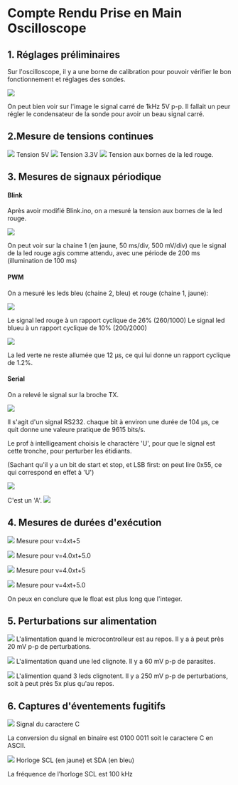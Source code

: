 # Compte Rendu Prise en Main Oscilloscope

## 1. Réglages préliminaires

Sur l'oscilloscope, il y a une borne de calibration pour pouvoir vérifier le bon fonctionnement et réglages des sondes.

![](images/TEK0000.bmp)

On peut bien voir sur l'image le signal carré de 1kHz 5V p-p.
Il fallait un peur régler le condensateur de la sonde pour avoir un beau signal carré.

## 2.Mesure de tensions continues
![](images/TEK0001.bmp)
Tension 5V
![](images/TEK0002.bmp)
Tension 3.3V
![](images/TEK0003.bmp)
Tension aux bornes de la led rouge.

## 3. Mesures de signaux périodique

#### Blink

Après avoir modifié Blink.ino, on a mesuré la tension aux bornes de la led rouge.

![](images/TEK0004.bmp)

On peut voir sur la chaine 1 (en jaune, 50 ms/div, 500 mV/div) que le signal de la led rouge agis comme attendu, avec une période de 200 ms (illumination de 100 ms)

#### PWM

On a mesuré les leds bleu (chaine 2, bleu) et rouge (chaine 1, jaune):

![](images/TEK0005.bmp)

Le signal led rouge à un rapport cyclique de 26% (260/1000)
Le signal led blueu à un rapport cyclique de 10% (200/2000)

![](images/TEK00055.bmp)

La led verte ne reste allumée que 12 µs, ce qui lui donne un rapport cyclique de 1.2%.

#### Serial

On a relevé le signal sur la broche TX.

![](images/TEK0008.png)

Il s'agit d'un signal RS232. chaque bit à environ une durée de 104 µs, ce quit donne une valeure pratique de 9615 bits/s.

Le prof à intelligeament choisis le charactère 'U', pour que le signal est cette tronche, pour perturber les étidiants.

(Sachant qu'il y a un bit de start et stop, et LSB first: on peut lire 0x55, ce qui correspond en effet à 'U')

![](images/TEK0010.bmp)

C'est un 'A'.
![](TEK0000.bmp)

## 4. Mesures de durées d'exécution

![](images/TEK0011.bmp)
Mesure pour v=4xt+5

![](images/TEK0012.bmp)
Mesure pour v=4.0xt+5.0

![](images/TEK0013.bmp)
Mesure pour v=4.0xt+5

![](images/TEK0014.bmp)
Mesure pour v=4xt+5.0

On peux en conclure que le float est plus long que l'integer.

## 5. Perturbations sur alimentation

![](images/TEK0015.bmp)
L'alimentation quand le microcontrolleur est au repos. Il y a à peut près 20 mV p-p de perturbations.

![](images/TEK0016.bmp)
L'alimentation quand une led clignote. Il y a 60 mV p-p de parasites.

![](images/TEK0017.bmp)
L'alimention quand 3 leds clignotent. Il y a 250 mV p-p de perturbations, soit à peut près 5x plus qu'au repos.

## 6. Captures d'éventements fugitifs

![](images/TEK0018.bmp)
Signal du caractere C

La conversion du signal en binaire est 0100 0011 soit le caractere C en ASCII.

![](images/TEK0066.bmp)
Horloge SCL (en jaune) et SDA (en bleu)

La fréquence de l’horloge SCL est 100 kHz

